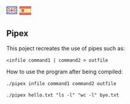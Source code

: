 ![eng](logos/gb.png) [![es](logos/esp.png)](README.es.md)
## Pipex

This poject recreates the use of pipes such as:
```
<infile command1 | command2 > outfile
```
How to use the program after being compiled:
```
./pipex infile command1 command2 outfile
```
```
./pipex hello.txt "ls -l" "wc -l" bye.txt
```
